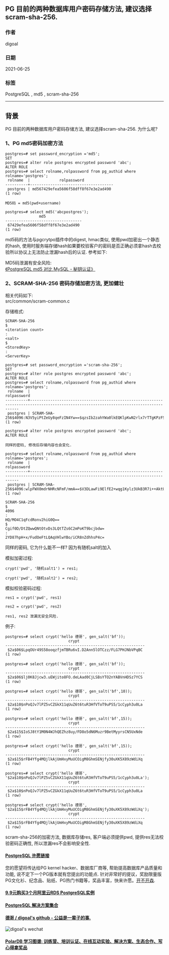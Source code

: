 ## PG 目前的两种数据库用户密码存储方法, 建议选择scram-sha-256.     
  
### 作者  
digoal  
  
### 日期  
2021-06-25   
  
### 标签  
PostgreSQL , md5 , scram-sha-256  
  
----  
  
## 背景  
  
PG 目前的两种数据库用户密码存储方法, 建议选择scram-sha-256. 为什么呢?      
  
### 1、PG md5密码加密方法  
  
```  
postgres=# set password_encryption ='md5';  
SET  
postgres=# alter role postgres encrypted password 'abc';  
ALTER ROLE  
postgres=# select rolname,rolpassword from pg_authid where rolname='postgres';  
 rolname  |             rolpassword               
----------+-------------------------------------  
 postgres | md567429efea5606f58dff8f67e3e2ad490  
(1 row)  
  
MD5码 = md5(pwd+username)  
  
postgres=# select md5('abcpostgres');  
               md5                  
----------------------------------  
 67429efea5606f58dff8f67e3e2ad490  
(1 row)  
```  
  
md5码的方法与pgcrytpo插件中的digest, hmac类似, 使用pwd加密出一个静态的hash, 使用时服务端存储hash如果要校验客户的密码是否正确必须拿hash去校验所以协议上无法防止泄漏hash后的认证.  参考如下:  
  
MD5码泄漏有安全风险:   
[《PostgreSQL md5 对比 MySQL - 秘钥认证》](../201610/20161009_01.md)    
  
  
  
### 2、SCRAM-SHA-256 密码存储加密方法, 更加健壮  
相关代码如下:   
src/common/scram-common.c  
  
存储格式:   
  
```  
SCRAM-SHA-256  
$  
<iteration count>  
:  
<salt>  
$  
<StoredKey>  
:  
<ServerKey>  
```  
  
```  
postgres=# set password_encryption ='scram-sha-256';  
SET  
postgres=# alter role postgres encrypted password 'abc';  
ALTER ROLE  
postgres=# select rolname,rolpassword from pg_authid where rolname='postgres';  
 rolname  |                                                              rolpassword                                                                
----------+---------------------------------------------------------------------------------------------------------------------------------------  
 postgres | SCRAM-SHA-256$4096:N3V5yiPtZeUy8qeFzIN4Yw==$qzsIb2zahYWa0lkEQKlpKwN2rlx7rTTgKPzFS3vuBgg=:THe9oAyu7FVf7yIzvPSNA6bhUo++HBRE2s6ooKNd4Zg=  
(1 row)  
  
postgres=# alter role postgres encrypted password 'abc';  
ALTER ROLE  
  
同样的密码, 修改后存储内容也会变化.   
  
postgres=# select rolname,rolpassword from pg_authid where rolname='postgres';  
 rolname  |                                                              rolpassword                                                                
----------+---------------------------------------------------------------------------------------------------------------------------------------  
 postgres | SCRAM-SHA-256$4096:wlpFWX0mdrNHRcNFmF/mmA==$V3DLawFi9ElfE2+wqg1Kylz3UkB3R7i++AktU36V/PU=:lpxA8Cta59lq4dZCPcX2KVgaNMmKzaheJ9ZNva74hoE=  
(1 row)  
```  
  
  
```  
SCRAM-SHA-256  
$  
4096  
:  
HQ/MO4C1qFcdRonv2hiG0Q==  
$  
Cgif0D/DtZQwwQNtOtvDs3LQtTZs6C2mPoKT9bcjbdw=  
:  
2YD87hpH+x/FudOeFtLQAqVHlwYBo/iCR8nZdhhsP4c=  
```  
  
同样的密码, 它为什么能不一样? 因为有随机salt的加入  
  
模拟加密过程:  
  
```  
crypt('pwd', '随机salt1') = res1;  
  
crypt('pwd', '随机salt2') = res2;  
```  
  
模拟校验密码过程:  
  
```  
res1 = crypt('pwd', res1)  
  
res2 = crypt('pwd', res2)  
  
res1, res2 泄漏无安全风险.   
```  
  
例子:  
  
```  
postgres=# select crypt('hello 德哥', gen_salt('bf'));  
                            crypt                               
--------------------------------------------------------------  
 $2a$06$LpqOUr49S58ooqzfjmTBRu6vI.D2Ann5lOTCzz/FLG7PHJNbVPqBC  
(1 row)  
  
postgres=# select crypt('hello 德哥', gen_salt('bf'));  
                            crypt                               
--------------------------------------------------------------  
 $2a$06$lj0K8Jjcw3.uEWjito8FO.deLAad0CjLSBsYTO2nYABVnHDSz7YCS  
(1 row)  
  
postgres=# select crypt('hello 德哥', gen_salt('bf',10));  
                            crypt                               
--------------------------------------------------------------  
 $2a$10$nPoQJv7lPZ5vCZGkX11qUuZ6t6tuR3HfVToT9uPS5/1cCyph3u0La  
(1 row)  
  
postgres=# select crypt('hello 德哥', gen_salt('bf',15));  
                            crypt                               
--------------------------------------------------------------  
 $2a$15$IoSJ8tY1M0N4WJhQEZhz8uy/FD8o5dN6Muzr9BetMyyrsCN5UxNde  
(1 row)  
  
postgres=# select crypt('hello 德哥', gen_salt('bf',15));  
                            crypt                               
--------------------------------------------------------------  
 $2a$15$rFB4Yfg4MQjlkAjUmHxyMuUCOigM8GhmSENjfy30uXK5X89zWdiXq  
(1 row)  
  
postgres=# select crypt('hello 德哥', '$2a$10$nPoQJv7lPZ5vCZGkX11qUuZ6t6tuR3HfVToT9uPS5/1cCyph3u0La');  
                            crypt                               
--------------------------------------------------------------  
 $2a$10$nPoQJv7lPZ5vCZGkX11qUuZ6t6tuR3HfVToT9uPS5/1cCyph3u0La  
(1 row)  
  
postgres=# select crypt('hello 德哥', '$2a$15$rFB4Yfg4MQjlkAjUmHxyMuUCOigM8GhmSENjfy30uXK5X89zWdiXq');  
                            crypt                               
--------------------------------------------------------------  
 $2a$15$rFB4Yfg4MQjlkAjUmHxyMuUCOigM8GhmSENjfy30uXK5X89zWdiXq  
(1 row)  
```  
  
scram-sha-256的加密方法, 数据库存储res, 客户端必须提供pwd, 提供res无法校验密码正确性, 所以泄漏res不会影响安全性.  
  
  
#### [PostgreSQL 许愿链接](https://github.com/digoal/blog/issues/76 "269ac3d1c492e938c0191101c7238216")
您的愿望将传达给PG kernel hacker、数据库厂商等, 帮助提高数据库产品质量和功能, 说不定下一个PG版本就有您提出的功能点. 针对非常好的提议，奖励限量版PG文化衫、纪念品、贴纸、PG热门书籍等，奖品丰富，快来许愿。[开不开森](https://github.com/digoal/blog/issues/76 "269ac3d1c492e938c0191101c7238216").  
  
  
#### [9.9元购买3个月阿里云RDS PostgreSQL实例](https://www.aliyun.com/database/postgresqlactivity "57258f76c37864c6e6d23383d05714ea")
  
  
#### [PostgreSQL 解决方案集合](https://yq.aliyun.com/topic/118 "40cff096e9ed7122c512b35d8561d9c8")
  
  
#### [德哥 / digoal's github - 公益是一辈子的事.](https://github.com/digoal/blog/blob/master/README.md "22709685feb7cab07d30f30387f0a9ae")
  
  
![digoal's wechat](../pic/digoal_weixin.jpg "f7ad92eeba24523fd47a6e1a0e691b59")
  
  
#### [PolarDB 学习图谱: 训练营、培训认证、在线互动实验、解决方案、生态合作、写心得拿奖品](https://www.aliyun.com/database/openpolardb/activity "8642f60e04ed0c814bf9cb9677976bd4")
  
